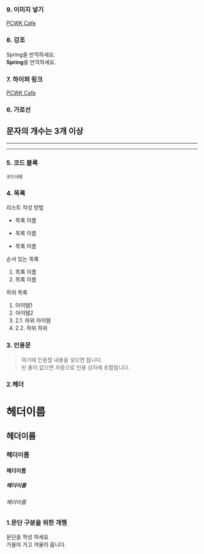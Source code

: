 ### 9. 이미지 넣기
[PCWK Cafe](,)


### 8. 강조  
Spring을 만끽하세요.  
**Spring**을 만끽하세요.

### 7.  하이퍼 링크
[PCWK Cafe](https://cafe.daum.net/pcwk/,"설명문구")


### 6. 가로선
문자의 개수는 3개 이상
---
***
--------


### 5. 코드 블록
```프로그래밍 언어  
코드내용
```

 




### 4. 목록  
리스트 작성 방법  
* 목록 이름    
+ 목록 이름    
- 목록 이름  

순서 있는 목록  
1. 목록 이름    
2. 목록 이름    

하위 목록  
1. 아이템1  
2. 아이템2    
3. 2.1. 하위 아이템    
4. 2.2. 하위 하위    


### 3. 인용문
> 여기에 인용할 내용을 넣으면 됩니다.  
빈 줄이 없으면 자동으로 인용 상자에 포함됩니다.


### 2.헤더  
# 헤더이름  
## 헤더이름  
### 헤더이름  
#### 헤더이름  
##### 헤더이름  
###### 헤더이름

### 1.문단 구분을 위한 개행  
문단을 작성 하세요  
가을이 가고 겨울이 옵니다.

